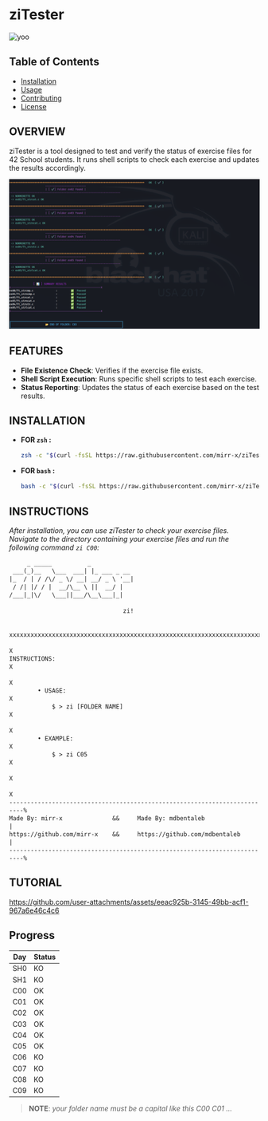 # ziTester

![yoo](https://media1.tenor.com/m/oC_e7R9GvZ8AAAAC/rick-and-morty-rtj.gif)

## Table of Contents

- [Installation](#installation)
- [Usage](#usage)
- [Contributing](#contributing)
- [License](#license)

## OVERVIEW

ziTester is a tool designed to test and verify the status of exercise files for 42 School students. It runs shell scripts to check each exercise and updates the results accordingly.

![overveiwImage](assets/xz.png)

## FEATURES

- **File Existence Check**: Verifies if the exercise file exists.
- **Shell Script Execution**: Runs specific shell scripts to test each exercise.
- **Status Reporting**: Updates the status of each exercise based on the test results.

## INSTALLATION

* **FOR `zsh` :**

    ```sh
    zsh -c "$(curl -fsSL https://raw.githubusercontent.com/mirr-x/ziTester/main/bin/install.sh)"
    ```

* **FOR `bash` :**

    ```sh
    bash -c "$(curl -fsSL https://raw.githubusercontent.com/mirr-x/ziTester/main/bin/install.sh)"
    ```


## INSTRUCTIONS

*After installation, you can use ziTester to check your exercise files. Navigate to the directory containing your exercise files and run the following command `zi C00`:*

```
     _ _____          _            
 ___(_)__   \___  ___| |_ ___ _ __ 
|_  / | / /\/ _ \/ __| __/ _ \ '__|
 / /| |/ / |  __/\__ \ ||  __/ |   
/___|_|\/   \___||___/\__\___|_|   
                                   
                                zi!


xxxxxxxxxxxxxxxxxxxxxxxxxxxxxxxxxxxxxxxxxxxxxxxxxxxxxxxxxxxxxxxxxxxxxxxxxxx
                                                                          X
INSTRUCTIONS:                                                             X
                                                                          X
        • USAGE:                                                          X
            $ > zi [FOLDER NAME]                                          X
                                                                          X
        • EXAMPLE:                                                        X
            $ > zi C05                                                    X
                                                                          X
                                                                          X
--------------------------------------------------------------------------%
Made By: mirr-x              &&     Made By: mdbentaleb                   |
https://github.com/mirr-x    &&     https://github.com/mdbentaleb         |
--------------------------------------------------------------------------%
```

## TUTORIAL

https://github.com/user-attachments/assets/eeac925b-3145-49bb-acf1-967a6e46c4c6

## Progress

| Day  | Status |
|------|--------|
| SH0  | KO     |
| SH1  | KO     |
| C00  | OK     |
| C01  | OK     |
| C02  | OK     |
| C03  | OK     |
| C04  | OK     |
| C05  | OK     |
| C06  | KO     |
| C07  | KO     |
| C08  | KO     |
| C09  | KO     |


> **NOTE**:
*your folder name must be a capital like this C00 C01 ...*

